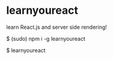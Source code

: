 

# learnyoureact

learn React.js and server side rendering!



$ (sudo) npm i -g learnyoureact

$ learnyoureact